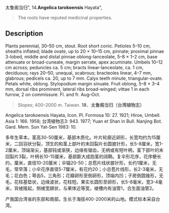 太鲁阁当归",
14.**Angelica tarokoensis** Hayata",

> The roots have reputed medicinal properties.

## Description
Plants perennial, 30–50 cm, stout. Root short conic. Petioles 5–10 cm, sheaths inflated; blade ovate, up to 20 × 10–15 cm, pinnate; proximal pinnae 3-lobed, middle and distal pinnae oblong-lanceolate, 5–8 × 1–2 cm, base attenuate or broad-cuneate, margin serrate, apex acuminate. Umbels 10–12 cm across; peduncles ca. 5 cm; bracts linear-lanceolate, ca. 1 cm, deciduous; rays 20–50, unequal, scabrous; bracteoles linear, 4–7 mm, glabrous; pedicels ca. 20, up to 7 mm. Calyx teeth minute, triangular-ovate. Petals white, oblong. Stylopodium margin sinuate. Fruit oblong, 5–8 × 3–4 mm, dorsal ribs prominent, lateral ribs broad-winged; vittae 1 in each furrow, 2 on commissure. Fl. and fr. Aug–Oct.

> Slopes; 400–2000 m. Taiwan.
**18．太鲁阁当归（台湾植物志）**

Angelica tarokoensis Hayata, Icon. Pl. Formosa 10: 27. 1921; Hiroe, Umbell. Asia 1: 166. 1958; 台湾植物志3: 943. 1977; Yuan et Shan in Bull. Nanjing Bot. Gard. Mem. Sun Yat-Sen 1983: 10.

多年生草本。茎高30-50厘米，基部木质化。叶片轮廓近卵形，长宽均约为15厘米，二回羽状分裂，顶生的和茎上部叶的末回裂片长圆披针形，长5-8厘米，宽1-2厘米，顶端渐尖，基部钝或渐狭，边缘有锯齿，无柄或有短叶柄，茎下部叶的末回裂片3裂，叶柄长10-15厘米，基部膨大成抱茎的阔鞘。复伞形花序，花序梗长约，厘米，直径10-20厘米；伞辐20-50；总苞片线状披针形，长约1厘米，无毛，常早落；小伞花序直径5-7厘米，有花约20；小总苞片线形，长2-3毫米，无毛；花白色；萼齿5，三角形；花瓣卵形至倒卵形，顶端内凹；子房倒圆锥形，无毛，花柱基垫状，边缘波状，花柱短。果实长圆形至卵形，长5-8毫米，宽3-4毫米，背棱隆起，侧棱宽翅状，与果体近等宽，棱槽内有油管1，合生面油管2。

产我国台湾省的东部和南部。生长于海拔400-2000米的山地。模式标本采自台湾。
